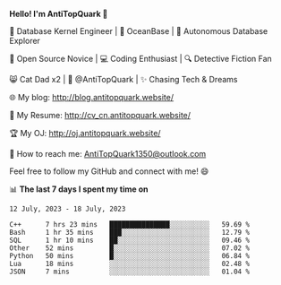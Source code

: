 
**Hello! I'm AntiTopQuark 👋**

🔧 Database Kernel Engineer | 🌊 OceanBase | 🤖 Autonomous Database Explorer

🌱 Open Source Novice | 💻 Coding Enthusiast | 🔍 Detective Fiction Fan

😸 Cat Dad x2 | 🎉 @AntiTopQuark | ✨ Chasing Tech & Dreams

🌐 My blog: http://blog.antitopquark.website/

📄 My Resume: http://cv_cn.antitopquark.website/

🏆 My OJ: http://oj.antitopquark.website/

📧 How to reach me: AntiTopQuark1350@outlook.com

Feel free to follow my GitHub and connect with me! 😄

📊 **The last 7 days I spent my time on** 

<!--START_SECTION:waka-->
```text
12 July, 2023 - 18 July, 2023

C++      7 hrs 23 mins   ███████████████░░░░░░░░░░   59.69 % 
Bash     1 hr 35 mins    ███░░░░░░░░░░░░░░░░░░░░░░   12.79 % 
SQL      1 hr 10 mins    ██░░░░░░░░░░░░░░░░░░░░░░░   09.46 % 
Other    52 mins         █░░░░░░░░░░░░░░░░░░░░░░░░   07.02 % 
Python   50 mins         █░░░░░░░░░░░░░░░░░░░░░░░░   06.84 % 
Lua      18 mins         ░░░░░░░░░░░░░░░░░░░░░░░░░   02.48 % 
JSON     7 mins          ░░░░░░░░░░░░░░░░░░░░░░░░░   01.04 %
```
<!--END_SECTION:waka-->


